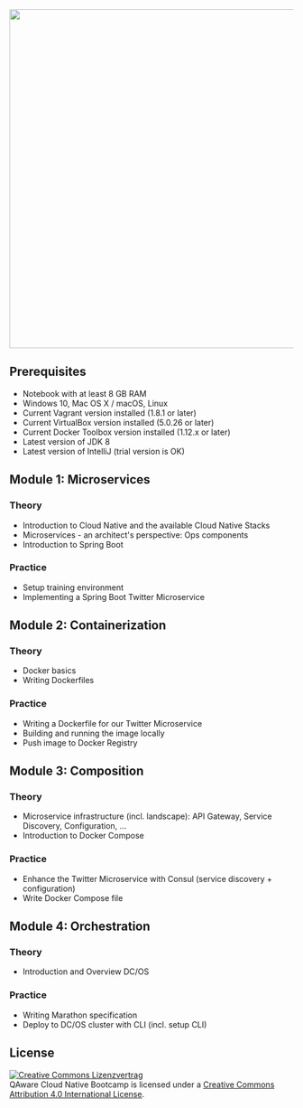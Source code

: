 <img src="https://raw.githubusercontent.com/qaware/hitchhikers-guide-cloudnative/master/logo.png" width="600px">

## Prerequisites
 * Notebook with at least 8 GB RAM
 * Windows 10, Mac OS X / macOS, Linux
 * Current Vagrant version installed (1.8.1 or later)
 * Current VirtualBox version installed (5.0.26 or later)
 * Current Docker Toolbox version installed (1.12.x or later)
 * Latest version of JDK 8
 * Latest version of IntelliJ (trial version is OK)

## Module 1: Microservices
### Theory
 * Introduction to Cloud Native and the available Cloud Native Stacks
 * Microservices - an architect's perspective: Ops components
 * Introduction to Spring Boot

### Practice
 * Setup training environment
 * Implementing a Spring Boot Twitter Microservice

## Module 2: Containerization
### Theory
 * Docker basics
 * Writing Dockerfiles

### Practice
 * Writing a Dockerfile for our Twitter Microservice
 * Building and running the image locally
 * Push image to Docker Registry

## Module 3: Composition
### Theory
 * Microservice infrastructure (incl. landscape): API Gateway, Service Discovery, Configuration, ...
 * Introduction to Docker Compose

### Practice
 * Enhance the Twitter Microservice with Consul (service discovery + configuration)
 * Write Docker Compose file

## Module 4: Orchestration
### Theory
 * Introduction and Overview DC/OS

### Practice
 * Writing Marathon specification
 * Deploy to DC/OS cluster with CLI (incl. setup CLI)

## License
<a rel="license" href="http://creativecommons.org/licenses/by-sa/4.0/"><img alt="Creative Commons Lizenzvertrag" style="border-width:0" src="https://i.creativecommons.org/l/by-sa/4.0/88x31.png" /></a><br /><span xmlns:dct="http://purl.org/dc/terms/" href="http://purl.org/dc/dcmitype/Text" property="dct:title" rel="dct:type">QAware Cloud Native Bootcamp</span> is licensed under a <a rel="license" href="http://creativecommons.org/licenses/by-sa/4.0/">Creative Commons Attribution 4.0 International License</a>.
